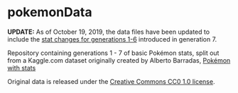 # pokemonData

**UPDATE:** As of October 19, 2019, the data files have been updated to include the [stat changes for generations 1-6](https://bulbapedia.bulbagarden.net/wiki/Category:Pok%C3%A9mon_whose_base_stats_changed_in_Generation_VII) introduced in generation 7. 

Repository containing generations 1 - 7 of basic Pokémon stats, split out from a Kaggle.com dataset originally created by Alberto Barradas, [Pokémon with stats](https://www.kaggle.com/abcsds/pokemon) 

Original data is released under the [Creative Commons CC0 1.0 license](https://creativecommons.org/publicdomain/zero/1.0/). 
